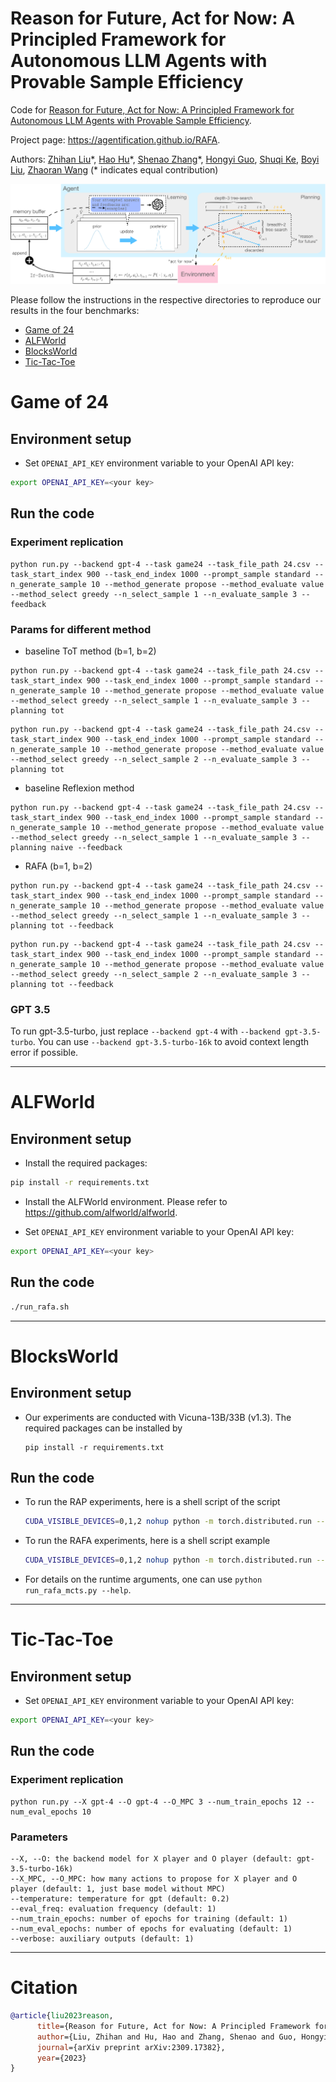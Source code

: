 # Reason for Future, Act for Now: A Principled Framework for Autonomous LLM Agents with Provable Sample Efficiency

Code for [Reason for Future, Act for Now: A Principled Framework for Autonomous LLM Agents with Provable Sample Efficiency](https://arxiv.org/abs/2309.17382).

Project page: https://agentification.github.io/RAFA.

Authors: [Zhihan Liu](https://scholar.google.com/citations?user=uEl_TtkAAAAJ&hl=en)&ast;, [Hao Hu](http://mousehu.cn)&ast;, [Shenao Zhang](https://shenao-zhang.github.io)&ast;, [Hongyi Guo](https://scholar.google.com/citations?user=bzPCv_8AAAAJ&hl=en), [Shuqi Ke](https://openreview.net/profile?id=~Shuqi_Ke1), [Boyi Liu](https://scholar.google.com/citations?user=1G8RH_YAAAAJ&hl=en), [Zhaoran Wang](https://zhaoranwang.github.io) (&ast; indicates equal contribution)

![RAFA diagram](./figures/rafa.svg)

Please follow the instructions in the respective directories to reproduce our results in the four benchmarks: 
* [Game of 24](https://github.com/agentification/RAFA_code/tree/main/Game24)
* [ALFWorld](https://github.com/agentification/RAFA_code/tree/main/ALFWorld)
* [BlocksWorld](https://github.com/agentification/RAFA_code/tree/main/BlocksWorld)
* [Tic-Tac-Toe](https://github.com/agentification/RAFA_code/tree/main/Tic-Tac-Toe)


# Game of 24
## Environment setup
- Set `OPENAI_API_KEY` environment variable to your OpenAI API key:
```bash
export OPENAI_API_KEY=<your key>
```
## Run the code

### Experiment replication

```
python run.py --backend gpt-4 --task game24 --task_file_path 24.csv --task_start_index 900 --task_end_index 1000 --prompt_sample standard --n_generate_sample 10 --method_generate propose --method_evaluate value --method_select greedy --n_select_sample 1 --n_evaluate_sample 3 --feedback
```

### Params for different method

- baseline ToT method (b=1, b=2)

```
python run.py --backend gpt-4 --task game24 --task_file_path 24.csv --task_start_index 900 --task_end_index 1000 --prompt_sample standard --n_generate_sample 10 --method_generate propose --method_evaluate value --method_select greedy --n_select_sample 1 --n_evaluate_sample 3 --planning tot
```

```
python run.py --backend gpt-4 --task game24 --task_file_path 24.csv --task_start_index 900 --task_end_index 1000 --prompt_sample standard --n_generate_sample 10 --method_generate propose --method_evaluate value --method_select greedy --n_select_sample 2 --n_evaluate_sample 3 --planning tot
```

- baseline Reflexion method

```
python run.py --backend gpt-4 --task game24 --task_file_path 24.csv --task_start_index 900 --task_end_index 1000 --prompt_sample standard --n_generate_sample 10 --method_generate propose --method_evaluate value --method_select greedy --n_select_sample 1 --n_evaluate_sample 3 --planning naive --feedback
```

- RAFA (b=1, b=2)

```
python run.py --backend gpt-4 --task game24 --task_file_path 24.csv --task_start_index 900 --task_end_index 1000 --prompt_sample standard --n_generate_sample 10 --method_generate propose --method_evaluate value --method_select greedy --n_select_sample 1 --n_evaluate_sample 3 --planning tot --feedback
```

```
python run.py --backend gpt-4 --task game24 --task_file_path 24.csv --task_start_index 900 --task_end_index 1000 --prompt_sample standard --n_generate_sample 10 --method_generate propose --method_evaluate value --method_select greedy --n_select_sample 2 --n_evaluate_sample 3 --planning tot --feedback
```


### GPT 3.5
To run gpt-3.5-turbo, just replace `--backend gpt-4` with `--backend gpt-3.5-turbo`. You can use `--backend gpt-3.5-turbo-16k` to avoid context length error if possible.

---
# ALFWorld

## Environment setup

- Install the required packages:
```bash
pip install -r requirements.txt
```

-  Install the ALFWorld environment. Please refer to https://github.com/alfworld/alfworld.


- Set `OPENAI_API_KEY` environment variable to your OpenAI API key:
```bash
export OPENAI_API_KEY=<your key>
```

## Run the code
```bash
./run_rafa.sh
```

---

# BlocksWorld

## Environment setup

- Our experiments are conducted with Vicuna-13B/33B (v1.3). The required packages can be installed by
    ```
    pip install -r requirements.txt
    ```


## Run the code

- To run the RAP experiments, here is a shell script of the script
    ```bash
    CUDA_VISIBLE_DEVICES=0,1,2 nohup python -m torch.distributed.run --master_port 1034 --nproc_per_node 1 run_mcts.py --task mcts --model_name Vicuna --verbose False --data data/blocksworld/step_6.json --max_depth 6 --name m6ct_roll60 --rollouts 60 --model_path lmsys/vicuna-33b-v1.3 --num_gpus 3
    ```

- To run the RAFA experiments, here is a shell script example
    ```bash
    CUDA_VISIBLE_DEVICES=0,1,2 nohup python -m torch.distributed.run --master_port 36977 --nproc_per_node 1 run_rafa_mcts.py --model_name Vicuna --verbose False --data data/blocksworld/step_6.json --max_depth 6 --name rafm_step6_33b_try60 --rollouts 60 --model_path lmsys/vicuna-33b-v1.3 --num_gpus 3
    ```

- For details on the runtime arguments, one can use `python run_rafa_mcts.py --help`.

---

# Tic-Tac-Toe
## Environment setup

- Set `OPENAI_API_KEY` environment variable to your OpenAI API key:
```bash
export OPENAI_API_KEY=<your key>
```

## Run the code

### Experiment replication

```
python run.py --X gpt-4 --O gpt-4 --O_MPC 3 --num_train_epochs 12 --num_eval_epochs 10
```

### Parameters

```
--X, --O: the backend model for X player and O player (default: gpt-3.5-turbo-16k)
--X_MPC, --O_MPC: how many actions to propose for X player and O player (default: 1, just base model without MPC)
--temperature: temperature for gpt (default: 0.2)
--eval_freq: evaluation frequency (default: 1)
--num_train_epochs: number of epochs for training (default: 1)
--num_eval_epochs: number of epochs for evaluating (default: 1)
--verbose: auxiliary outputs (default: 1)
```
---
# Citation

```bibtex
@article{liu2023reason,
      title={Reason for Future, Act for Now: A Principled Framework for Autonomous LLM Agents with Provable Sample Efficiency},
      author={Liu, Zhihan and Hu, Hao and Zhang, Shenao and Guo, Hongyi and Ke, Shuqi and Liu, Boyi and Wang, Zhaoran},
      journal={arXiv preprint arXiv:2309.17382},
      year={2023}
}
```
